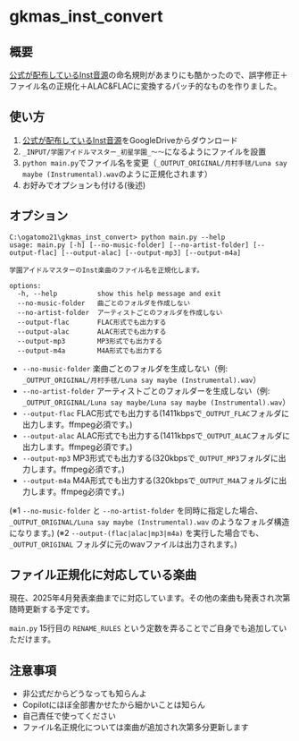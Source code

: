 # gkmas_inst_convert

## 概要

[公式が配布しているInst音源](https://gakuen-label.idolmaster-official.jp/news/dqtqf141g8ne)の命名規則があまりにも酷かったので、誤字修正＋ファイル名の正規化＋ALAC&FLACに変換するパッチ的なものを作りました。

## 使い方

1. [公式が配布しているInst音源](https://gakuen-label.idolmaster-official.jp/news/dqtqf141g8ne)をGoogleDriveからダウンロード
2. `_INPUT/学園アイドルマスター_初星学園_～～`になるようにファイルを設置
3. `python main.py`でファイル名を変更（`_OUTPUT_ORIGINAL/月村手毬/Luna say maybe (Instrumental).wav`のように正規化されます）
4. お好みでオプションも付ける(後述)

## オプション

```
C:\ogatomo21\gkmas_inst_convert> python main.py --help
usage: main.py [-h] [--no-music-folder] [--no-artist-folder] [--output-flac] [--output-alac] [--output-mp3] [--output-m4a]

学園アイドルマスターのInst楽曲のファイル名を正規化します。

options:
  -h, --help          show this help message and exit
  --no-music-folder   曲ごとのフォルダを作成しない
  --no-artist-folder  アーティストごとのフォルダを作成しない
  --output-flac       FLAC形式でも出力する
  --output-alac       ALAC形式でも出力する
  --output-mp3        MP3形式でも出力する
  --output-m4a        M4A形式でも出力する
```

- `--no-music-folder` 楽曲ごとのフォルダを生成しない（例: `_OUTPUT_ORIGINAL/月村手毬/Luna say maybe (Instrumental).wav`）
- `--no-artist-folder` アーティストごとのフォルダーを生成しない（例: `_OUTPUT_ORIGINAL/Luna say maybe/Luna say maybe (Instrumental).wav`）
- `--output-flac` FLAC形式でも出力する(1411kbpsで`_OUTPUT_FLAC`フォルダに出力します。ffmpeg必須です。)
- `--output-alac` ALAC形式でも出力する(1411kbpsで`_OUTPUT_ALAC`フォルダに出力します。ffmpeg必須です。)
- `--output-mp3` MP3形式でも出力する(320kbpsで`_OUTPUT_MP3`フォルダに出力します。ffmpeg必須です。)
- `--output-m4a` M4A形式でも出力する(320kbpsで`_OUTPUT_M4A`フォルダに出力します。ffmpeg必須です。)

(※1 `--no-music-folder` と `--no-artist-folder` を同時に指定した場合、`_OUTPUT_ORIGINAL/Luna say maybe (Instrumental).wav` のようなフォルダ構造になります。)
(※2 `--output-(flac|alac|mp3|m4a)` を実行した場合でも、`_OUTPUT_ORIGINAL` フォルダに元のwavファイルは出力されます。)

## ファイル正規化に対応している楽曲

現在、2025年4月発表楽曲までに対応しています。その他の楽曲も発表され次第随時更新する予定です。

`main.py` 15行目の `RENAME_RULES` という定数を弄ることでご自身でも追加していただけます。

## 注意事項

- 非公式だからどうなっても知らんよ
- Copilotにほぼ全部書かせたから細かいことは知らん
- 自己責任で使ってください
- ファイル名正規化については楽曲が追加され次第多分更新します
